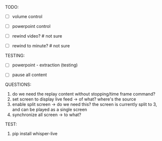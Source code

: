 TODO:
- [ ] volume control
- [ ] powerpoint control 
- [ ] rewind video?  # not sure
- [ ] rewind to minute?  # not sure


TESTING:
- [ ] powerpoint - extraction (testing)
- [ ] pause all content


QUESTIONS:
1. do we need the replay content without stopping/time frame command?
2. set screen to display live feed -> of what? where's the source
3. enable split screen -> do we need this? the screen is currently split to 3, and can be played as a single screen
4. synchronize all screen -> to what?

TEST:
1. pip install whisper-live
